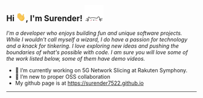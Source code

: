 
<!--
**surender7522/surender7522** is a ✨ _special_ ✨ repository because its `README.md` (this file) appears on your GitHub profile.

Here are some ideas to get you started:

- 🔭 I’m currently working on ...
- 🌱 I’m currently learning ...
- 👯 I’m looking to collaborate on ...
- 🤔 I’m looking for help with ...
- 💬 Ask me about ...
- 📫 How to reach me: ...
- 😄 Pronouns: ...
- ⚡ Fun fact: ...
-->

<h2> Hi <img src="./wave.gif" width="25">, I'm Surender! <img src="./peeky_cat.gif" width="50"></h2>

<p><em>I'm a developer who enjoys building fun and unique software projects. While I wouldn't call myself a wizard, I do have a passion for technology and a knack for tinkering. I love exploring new ideas and pushing the boundaries of what's possible with code. I am sure you will love some of the work listed below, some of them have demo videos.</br>
</em></p>

- 🔭 I’m currently working on 5G Network Slicing at Rakuten Symphony.
- 🌱 I’m new to proper OSS collaboration
- My github page is at https://surender7522.github.io

---

